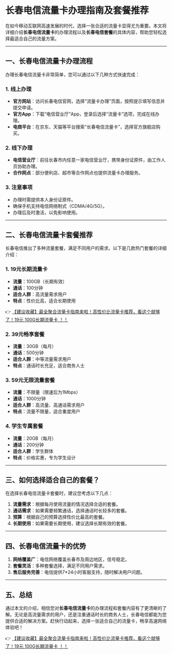 # 长春电信流量卡办理指南及套餐推荐

在如今移动互联网高速发展的时代，选择一张合适的流量卡显得尤为重要。本文将详细介绍**长春电信流量卡**的办理流程以及**长春电信套餐**的具体内容，帮助您轻松选择最适合自己的流量方案。

---

## 一、长春电信流量卡办理流程

办理长春电信流量卡非常简单，您可以通过以下几种方式快速完成：

### 1. 线上办理
- **官方网站**：访问长春电信官网，选择“流量卡办理”页面，按照提示填写信息并提交申请。
- **官方App**：下载“电信营业厅”App，登录后选择“流量卡”选项，完成在线办理。
- **电商平台**：在京东、天猫等平台搜索“长春电信流量卡”，选择官方旗舰店购买。

### 2. 线下办理
- **电信营业厅**：前往长春市内任意一家电信营业厅，携带身份证原件，由工作人员协助办理。
- **合作网点**：部分便利店、超市等合作网点也提供流量卡办理服务。

### 3. 注意事项
- 办理时需提供本人身份证原件。
- 确保手机支持电信网络制式（CDMA/4G/5G）。
- 办理后及时激活，以免影响使用。

---

## 二、长春电信流量卡套餐推荐

长春电信推出了多种流量套餐，满足不同用户的需求。以下是几款热门套餐的详细介绍：

### 1. 19元长期流量卡
- **流量**：100GB（长期有效）
- **通话**：100分钟
- **适合人群**：高流量需求用户
- **特点**：性价比高，适合长期使用

👉 [【建议收藏】最全聚合流量卡指南来啦！高性价比流量卡推荐，看这个就够了！19元 100G长期流量卡 ！！](https://bit.ly/Liuliangka)

### 2. 39元畅享套餐
- **流量**：30GB（每月）
- **通话**：500分钟
- **适合人群**：中等流量需求用户
- **特点**：通话时长充足，适合商务人士

### 3. 59元无限流量套餐
- **流量**：不限量（限速后为1Mbps）
- **通话**：1000分钟
- **适合人群**：高流量、高通话需求用户
- **特点**：流量不限量，适合重度用户

### 4. 学生专属套餐
- **流量**：20GB（每月）
- **通话**：200分钟
- **适合人群**：学生群体
- **特点**：价格实惠，专为学生设计

---

## 三、如何选择适合自己的套餐？

在选择长春电信流量卡套餐时，建议您考虑以下几点：

1. **流量需求**：根据每月使用流量的情况选择合适的套餐。
2. **通话需求**：如果需要频繁通话，选择通话时长较多的套餐。
3. **预算**：根据自己的预算选择性价比最高的套餐。
4. **长期使用**：如果需要长期使用，建议选择长期有效的套餐。

---

## 四、长春电信流量卡的优势

1. **网络覆盖广**：电信网络覆盖长春市及周边地区，信号稳定。
2. **套餐灵活**：多种套餐选择，满足不同用户需求。
3. **售后服务完善**：电信提供7*24小时客服支持，随时解决用户问题。

---

## 五、总结

通过本文的介绍，相信您对**长春电信流量卡**的办理流程和套餐内容有了更清晰的了解。无论是高流量需求的用户，还是注重通话时长的商务人士，长春电信都能为您提供合适的解决方案。赶快行动起来，选择一张适合自己的流量卡，畅享高速网络体验吧！

👉 [【建议收藏】最全聚合流量卡指南来啦！高性价比流量卡推荐，看这个就够了！19元 100G长期流量卡 ！！](https://bit.ly/Liuliangka)